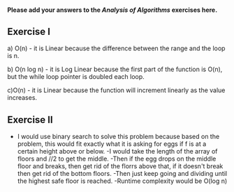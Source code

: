 #### Please add your answers to the ***Analysis of  Algorithms*** exercises here.

## Exercise I

a) O(n) - it is Linear because the difference between the range and the loop is n.


b) O(n log n) - it is Log Linear because the first part of the function is O(n), but the while loop pointer is doubled each loop.


c)O(n) - it is Linear because the function will increment linearly as the value increases.

## Exercise II

 - I would use binary search to solve this problem because based on the problem, this would fit exactly what it is asking for eggs if f is at a certain height above or below.
 -I would take the length of the array of floors and //2 to get the middle.
 -Then if the egg drops on the middle floor and breaks, then get rid of the florrs above that, if it doesn't break then get rid of the bottom floors.
 -Then just keep going and dividing until the highest safe floor is reached.
 -Runtime complexity would be O(log n)


